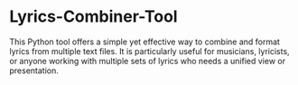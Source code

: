 # Lyrics-Combiner-Tool
This Python tool offers a simple yet effective way to combine and format lyrics from multiple text files. It is particularly useful for musicians, lyricists, or anyone working with multiple sets of lyrics who needs a unified view or presentation.
